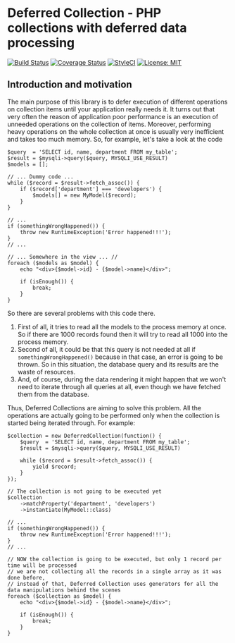 # Deferred Collection - PHP collections with deferred data processing

[![Build Status](https://travis-ci.org/kofan/deferred-collection.svg?branch=master)](https://travis-ci.org/kofan/deferred-collection)
[![Coverage Status](https://coveralls.io/repos/kofan/deferred-collection/badge.svg?branch=master&service=github)](https://coveralls.io/github/kofan/deferred-collection?branch=master)
[![StyleCI](https://styleci.io/repos/95515563/shield?style=flat&branch=master)](https://styleci.io/repos/95515563)
[![License: MIT](https://img.shields.io/badge/License-MIT-yellow.svg)](https://opensource.org/licenses/MIT)

## Introduction and motivation

The main purpose of this library is to defer execution of different operations on collection items until your application really needs it.
It turns out that very often the reason of application poor performance is an execution of unneeded operations on the collection of items.
Moreover, performing heavy operations on the whole collection at once is usually very inefficient and takes too much memory.
So, for example, let's take a look at the code

```
$query  = 'SELECT id, name, department FROM my_table';
$result = $mysqli->query($query, MYSQLI_USE_RESULT)
$models = [];

// ... Dummy code ...
while ($record = $result->fetch_assoc()) {
    if ($record['department'] === 'developers') {
        $models[] = new MyModel($record);
    }
}

// ...
if (somethingWrongHappened()) {
    throw new RuntimeException('Error happened!!!');
}
// ...

// ... Somewhere in the view ... //
foreach ($models as $model) {
    echo "<div>{$model->id} - {$model->name}</div>";

    if (isEnough()) {
        break;
    }
}
```

So there are several problems with this code there.

1. First of all, it tries to read all the models to the process memory at once. So if there are 1000 records found then it will try to read all 1000 into the process memory.
2. Second of all, it could be that this query is not needed at all if `somethingWrongHappened()` because in that case, an error is going to be thrown. So in this situation, the database query and its results are the waste of resources.
3. And, of course, during the data rendering it might happen that we won't need to iterate through all queries at all, even though we have fetched them from the database.

Thus, Deferred Collections are aiming to solve this problem.
All the operations are actually going to be performed only when the collection is started being iterated through.
For example:

```
$collection = new DeferredCollection(function() {
    $query  = 'SELECT id, name, department FROM my_table';
    $result = $mysqli->query($query, MYSQLI_USE_RESULT)

    while ($record = $result->fetch_assoc()) {
        yield $record;
    }
});

// The collection is not going to be executed yet
$collection
    ->matchProperty('department', 'developers')
    ->instantiate(MyModel::class)

// ...
if (somethingWrongHappened()) {
    throw new RuntimeException('Error happened!!!');
}
// ...

// NOW the collection is going to be executed, but only 1 record per time will be processed
// we are not collecting all the records in a single array as it was done before,
// instead of that, Deferred Collection uses generators for all the data manipulations behind the scenes
foreach ($collection as $model) {
    echo "<div>{$model->id} - {$model->name}</div>";

    if (isEnough()) {
        break;
    }
}
```
